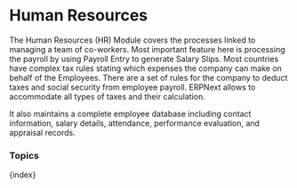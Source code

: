 <!-- add-breadcrumbs -->
# Human Resources

The Human Resources (HR) Module covers the processes linked to managing a team
of co-workers. Most important feature here is processing the payroll by using
Payroll Entry to generate Salary Slips. Most countries have complex tax
rules stating which expenses the company can make on behalf of the Employees.
There are a set of rules for the company to deduct taxes and social security
from employee payroll. ERPNext allows to accommodate all types of taxes and
their calculation.

It also maintains a complete employee database including contact information,
salary details, attendance, performance evaluation, and appraisal records.

### Topics

{index}
